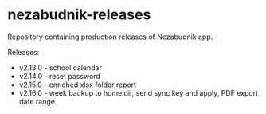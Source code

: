# nezabudnik-releases

Repository containing production releases of Nezabudnik app.

Releases:
* v2.13.0 - school calendar
* v2.14.0 - reset password
* v2.15.0 - enriched xlsx folder report
* v2.16.0 - week backup to home dir, send sync key and apply, PDF export date range 